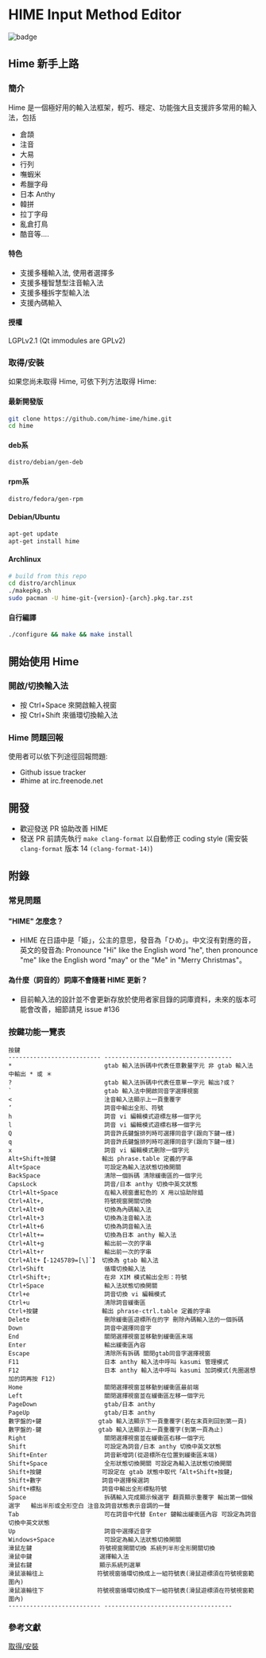# HIME Input Method Editor

![badge](https://github.com/hime-ime/hime/workflows/Build/badge.svg)

## Hime 新手上路

### 簡介

Hime 是一個極好用的輸入法框架，輕巧、穩定、功能強大且支援許多常用的輸入法，包括

- 倉頡
- 注音
- 大易
- 行列
- 嘸蝦米
- 希臘字母
- 日本 Anthy
- 韓拼
- 拉丁字母
- 亂倉打鳥
- 酷音等....

#### 特色

- 支援多種輸入法, 使用者選擇多
- 支援多種智慧型注音輸入法
- 支援多種拆字型輸入法
- 支援內碼輸入

#### 授權

LGPLv2.1 (Qt immodules are GPLv2)

### 取得/安裝

如果您尚未取得 Hime, 可依下列方法取得 Hime:

#### 最新開發版

```bash
git clone https://github.com/hime-ime/hime.git
cd hime
```

#### deb系

```bash
distro/debian/gen-deb
```

#### rpm系

```bash
distro/fedora/gen-rpm
```

#### Debian/Ubuntu

```bash
apt-get update
apt-get install hime
```

#### Archlinux

```bash
# build from this repo
cd distro/archlinux
./makepkg.sh
sudo pacman -U hime-git-{version}-{arch}.pkg.tar.zst
```

#### 自行編譯

```bash
./configure && make && make install
```

## 開始使用 Hime

### 開啟/切換輸入法

- 按 Ctrl+Space 來開啟輸入視窗
- 按 Ctrl+Shift 來循環切換輸入法

### Hime 問題回報

使用者可以依下列途徑回報問題:

- Github issue tracker
- #hime at irc.freenode.net

## 開發

- 歡迎發送 PR 協助改善 HIME
- 發送 PR 前請先執行 `make clang-format` 以自動修正 coding style (需安裝 `clang-format` 版本 14 `(clang-format-14)`)

## 附錄

### 常見問題

#### "HIME" 怎麼念？

- HIME 在日語中是「姫」，公主的意思，發音為「ひめ」。中文沒有對應的音，英文的發音為: Pronounce "Hi" like the English word "he", then pronounce "me" like the English word "may" or the "Me" in "Merry Christmas"。

#### 為什麼（詞音的）詞庫不會隨著 HIME 更新？

- 目前輸入法的設計並不會更新存放於使用者家目錄的詞庫資料，未來的版本可能會改善，細節請見 issue #136

### 按鍵功能一覽表

```text
按鍵
-------------------------- ------------------------------------
*                          gtab 輸入法拆碼中代表任意數量字元 非 gtab 輸入法中輸出 * 或 ＊
?                          gtab 輸入法拆碼中代表任意單一字元 輸出?或？
`                          gtab 輸入法中開啟同音字選擇視窗
<                          注音輸入法顯示上一頁重覆字
’                          詞音中輸出全形、符號
h                          詞音 vi 編輯模式遊標左移一個字元
l                          詞音 vi 編輯模式遊標右移一個字元
Q                          詞音許氏鍵盤排列時可選擇同音字(跟向下鍵一樣)
q                          詞音許氏鍵盤排列時可選擇同音字(跟向下鍵一樣)
x                          詞音 vi 編輯模式刪除一個字元
Alt+Shift+按鍵             輸出 phrase.table 定義的字串
Alt+Space                  可設定為輸入法狀態切換開關
BackSpace                  清除一個拆碼 清除緩衝區的一個字元
CapsLock                   詞音/日本 anthy 切換中英文狀態
Ctrl+Alt+Space             在輸入視窗畫紅色的 X 用以協助除錯
Ctrl+Alt+,                 符號視窗開關切換
Ctrl+Alt+0                 切換為內碼輸入法
Ctrl+Alt+3                 切換為注音輸入法
Ctrl+Alt+6                 切換為詞音輸入法
Ctrl+Alt+=                 切換為日本 anthy 輸入法
Ctrl+Alt+g                 輸出前一次的字串
Ctrl+Alt+r                 輸出前一次的字串
Ctrl+Alt+【-1245789=[\]`】 切換為 gtab 輸入法
Ctrl+Shift                 循環切換輸入法
Ctrl+Shift+;               在非 XIM 模式輸出全形：符號
Ctrl+Space                 輸入法狀態切換開關
Ctrl+e                     詞音切換 vi 編輯模式
Ctrl+u                     清除詞音緩衝區
Ctrl+按鍵                  輸出 phrase-ctrl.table 定義的字串
Delete                     刪除緩衝區遊標所在的字 刪除內碼輸入法的一個拆碼
Down                       詞音中選擇同音字
End                        關閉選擇視窗並移動到緩衝區末端
Enter                      輸出緩衝區內容
Escape                     清除所有拆碼 關閉gtab同音字選擇視窗
F11                        日本 anthy 輸入法中呼叫 kasumi 管理模式
F12                        日本 anthy 輸入法中呼叫 kasumi 加詞模式(先圈選想加的詞再按 F12)
Home                       關閉選擇視窗並移動到緩衝區最前端
Left                       關閉選擇視窗並在緩衝區左移一個字元
PageDown                   gtab/日本 anthy
PageUp                     gtab/日本 anthy
數字盤的+鍵                gtab 輸入法顯示下一頁重覆字(若在末頁則回到第一頁)
數字盤的-鍵                gtab 輸入法顯示上一頁重覆字(到第一頁為止)
Right                      關閉選擇視窗並在緩衝區右移一個字元
Shift                      可設定為詞音/日本 anthy 切換中英文狀態
Shift+Enter                詞音新增詞(從遊標所在位置到緩衝區末端)
Shift+Space                全形狀態切換開關 可設定為輸入法狀態切換開關
Shift+按鍵                 可設定在 gtab 狀態中取代「Alt+Shift+按鍵」
Shift+數字                 詞音中選擇候選詞
Shift+標點                 詞音中輸出全形標點符號
Space                      拆碼輸入完成顯示候選字 翻頁顯示重覆字 輸出第一個候選字   輸出半形或全形空白 注音及詞音狀態表示音調的一聲
Tab                        可在詞音中代替 Enter 鍵輸出緩衝區內容 可設定為詞音切換中英文狀態
Up                         詞音中選擇近音字
Windows+Space              可設定為輸入法狀態切換開關
滑鼠左鍵                   符號視窗開關切換 系統列半形全形開關切換
滑鼠中鍵                   選擇輸入法
滑鼠右鍵                   顯示系統列選單
滑鼠滾輪往上               符號視窗循環切換成上一組符號表(滑鼠遊標須在符號視窗範圍內)
滑鼠滾輪往下               符號視窗循環切換成下一組符號表(滑鼠遊標須在符號視窗範圍內)
-------------------------- ------------------------------------
```

### 參考文獻

[取得/安裝](https://github.com/hime-ime/hime/wiki/Prebuilt-packages-for-Linux-distributions)
